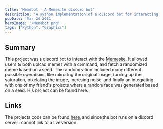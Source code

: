```yaml
---
title: 'Memebot - A Memesite discord bot'
description: 'A python implementation of a discord bot for interacting with the memesite API'
pubDate: 'Mar 20 2021'
heroImage: '/Memebot.png'
tags: ["Python", "Graphics"]
---
```

## Summary

This project was a discord bot to interact with the [Memesite](https://madswolf.dk/projects/memesite).
It allowed users to both upload memes with a command, and fetch a randomized meme based on a seed.
The randomization included many different possible operations, like mirroring the original image, turning up the saturation, pixelating the image, increaing noise, and finally an integrating with one of my friend's projects where a random face was generated based on a seed. His project can be found [here](https://tobloef.com/projects?project=face-generator).

## Links

The projects code can be found [here](https://www.github.com/madswolf/memebot), and since the bot runs on a discord server i cannot link to a live version.
